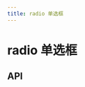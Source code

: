 ```yaml
---
title: radio 单选框
---
```


# radio 单选框

## API

<!-- <API src="../data/filter.json" lang="zh"></API> -->

